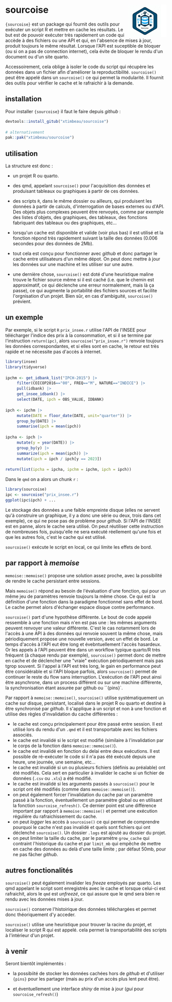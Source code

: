 # sourcoise <a href="https://xtimbeau.github.io/sourcoise/"><img src="man/figures/logo.png" align="right" height="102" alt="sourcoise website" /></a>

`{sourcoise}` est un package qui fournit des outils pour exécuter un script R et mettre en cache les résultats. Le but est de pouvoir exécuter très rapidement un code qui accède à des fichiers ou une API et qui, en l'absence de mises à jour, produit toujours le même résultat. Lorsque l'API est suceptible de bloquer (ou si on a pas de connection internet), cela évite de bloquer le rendu d'un document ou d'un site quarto.

Accessoirement, cela oblige à isoler le code du script qui récupère les données dans un fichier afin d'améliorer la reproductibilité. `sourcoise()` peut être appelé dans un `sourcoise()` ce qui permet la modularité. Il fournit des outils pour vérifier le cache et le rafraichir à la demande.

## installation

Pour installer `{sourcoise}` il faut le faire depuis *github* :

```r
devtools::install_gitub("xtimbeau/sourcoise")

# alternativement
pak::pak("xtimbeau/sourcoise")
```

## utilisation

La structure est donc :

-   un projet R ou quarto.

-   des qmd, appelant `sourcoise()` pour l'acquisition des données et produisant tableaux ou graphiques à partir de ces données.

-   des scripts `R`, dans le même dossier ou ailleurs, qui produisent les données à partir de calculs, d'interrogation de bases externes ou d'API. Des objets plus complexes peuvent être renvoyés, comme par exemple des listes d'objets, des graphiques, des tableaux, des fonctions fabriquant des tableaux ou des graphiques, etc...

-   lorsqu'un cache est disponible et valide (voir plus bas) il est utilisé et la fonction répond très rapidement suivant la taille des données (0.006 secondes pour des données de 2Mb).

-   tout cela est conçu pour fonctionner avec *github* et donc partager le cache entre utilisateurs d'un même dépot. On peut donc mettre à jour les données sur une machine et les utiliser sur une autre.

-   une dernière chose, `sourcoise()` est doté d'une heuristique maline trouve le fichier source même si il est caché (i.e. que le chemin est approximatif, ce qui déclenche une erreur normalement, mais là ça passe), ce qui augmente la portabilité des fichiers sources et facilite l'orgnisation d'un projet. Bien sûr, en cas d'ambiguité, `sourcoise()` prévient.

## un exemple

Par exemple, si le script `R` `prix_insee.r` utilise l'API de l'INSEE pour télécharger l'indice des prix à la consommation, et si il se termine par l'instruction `return(ipc)`, alors `sourcoise("prix_insee.r")` renvoie toujours les données correspondantes, et si elles sont en cache, le retour est très rapide et ne nécessite pas d'accès à internet.

```r
library(insee)
library(tidyverse)

ipchm <- get_idbank_list("IPCH-2015") |>
     filter(COICOP2016=="00", FREQ=="M", NATURE=="INDICE") |> 
     pull(idbank) |>
     get_insee_idbank() |>
     select(DATE, ipch = OBS_VALUE, IDBANK)

ipch <- ipchm |>
     mutate(DATE = floor_date(DATE, unit="quarter")) |>
     group_by(DATE) |>
     summarise(ipch = mean(ipch))

ipcha <- ipch |> 
     mutate(y = year(DATE)) |> 
     group_by(y) |>
     summarize(ipch = mean(ipch)) |> 
     mutate(ipch = ipch / ipch[y == 2023])

return(list(ipcha = ipcha, ipchm = ipchm, ipch = ipch))

```

Dans le `qmd` on a alors un chunk `r` :

```r
library(sourcoise)
ipc <- sourcoise("prix_insee.r")
ggplot(ipc$ipch) + ...
```

Le stockage des données a une faible empreinte disque (elles ne servent qu'à construire un graphique, il y a donc une série ou deux, trois dans cet exemple), ce qui ne pose pas de problème pour *github*. Si l'API de l'INSEE est en panne, alors le cache sera utilisé. On peut réutiliser cette instruction de nombreuses fois, puisqu'elle ne sera exécuté réellement qu'une fois et que les autres fois, c'est le cache qui est utilisé.

`sourcoise()` exécute le script en local, ce qui limite les effets de bord.

## par rapport à *memoise*

`memoise::memoise()` propose une solution assez proche, avec la possibilité de rendre le cache persistant entre sessions.

Mais `memoise()` répond au besoin de l'évaluation d'une fonction, qui pour un même jeu de paramètres renvoie toujours la même chose. Ce qui est la définition d'une fonction dans la paradigme fonctionnel sans effet de bord. Le cache permet alors d'échanger espace disque contre performance. 

`sourcoise()` part d'une hypothèse différente. Le bout de code appelé ressemble à une fonction mais n'en est pas une : les mêmes arguments peuvent renvoyer une valeur différente. C'est le cas notamment lors de l'accès à une API à des données qui renvoie souvent la même chose, mais périodiquement propose une nouvelle version, avec un effet de bord. Le temps d'accès à l'API eut être long et évebntuellement l'accès hasardeux. Or les appels à l'API peuvent être dans un workflow typique quarto/R très fréquent (à chaque rendu par exemple), `sourcoise()` permet donc de mettre en cache et de déclencher une "vraie" exécution périodiquement mais pas tgrop souvent. Si l'appel à l'API est très long, le gain en performance peut être considérable et si l'API bloque parfois, alors `sourcoise()` permet de continuer le reste du flow sans interruption. L'exécution de l'API peut ainsi être asynchrone, dans un process différent ou sur une machine différente, la synchronisation étant assurée par 
github ou ``{pins}`.

Par rapport à `memoise::memoise()`, `sourcoise()` utilise systématiquement un cache sur disque, persistant, localisé dans le projet R ou quarto et destiné à être synchronisé par *github*. Il s'applique à un script et non à une fonction et utilise des règles d'invalidation du cache différentes :

-   le cache est conçu principalement pour être passé entre session. Il est utilisé lors du rendu d'un `.qmd` et il est transportable avec les fichiers associés.
-   le cache est invalidé si le script est modifié (similaire à l'invalidation par le corps de la fonction dans `memoise::memoise()`).
-   le cache est invalidé en fonction du delai entre deux exécutions. Il est possible de ré-exécuter le code si il n'a pas été exécuté depuis une heure, une journée, une semaine, etc...
-   le cache est invalidé si un ou plusieurs fichiers (définis au préalable) ont été modifiés. Cela sert en particulier à invalider le cache si un fichier de données (`.csv` ou `.xls`) a été modifié.
-   le cache est invalidé si les arguments passés à `sourcoise()` pour le script ont été modifiés (comme dans `memoise::memoise()`).
-   on peut également forcer l'invalidation du cache par un paramètre passé à la fonction, éventuellement un paramètre global ou en utilisant la fonction `sourcoise_refresh()`. Ce dernier point est une différence important par rapport à `memoise::memoise()` et permet une exécution régulière du rafraichissement du cache.
-   on peut *logger* les accès à `sourcoise()` ce qui permet de comprendre pourquoi le cache n'est pas invalidé et quels sont fichiers qui ont déclenché `sourcoise()`. Un dossier `.logs` est ajouté au dossier du projet.
-   on peut limiter la taille du cache, par le paramètre `grow_cache` qui contraint l'historique du cache et par `limit_mb` qui empêche de mettre en cache des données au delà d'une taille limite ; par défaut 50mb, pour ne pas fâcher *github*.

## autres fonctionalités

`sourcoise()` peut également invalider les *freeze* employés par quarto. Les qmd appelant le script sont enregistrés avec le cache et lorsque celui-ci est rafraichit, alors le `qmd` est *unfreezé*, ce qui assure que le qmd sera bien re rendu avec les données mises à jour.

`sourcoise()` conserve l'histoirique des données téléchargées et permet donc théoriquement d'y acceder.

`sourcoise()` utilise une heuristique pour trouver la racine du projet, et localiser le script R qui est appelé. cela permet la transportabilité des scripts à l'intérieur d'un projet.

## à venir

Seront bientôt implémentés :

-   la possibiité de stocker les données cachées hors de *github* et d'utiliser `{pins}` pour les partager (mais au prix d'un accès plus lent peut être).

-   et éventuellement une interface *shiny* de mise à jour (*gui* pour `sourcoise_refresh()`)
